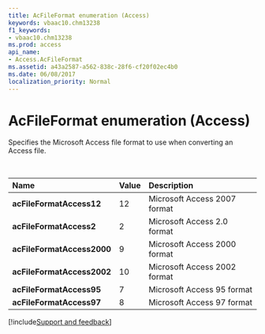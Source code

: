 ```yaml
---
title: AcFileFormat enumeration (Access)
keywords: vbaac10.chm13238
f1_keywords:
- vbaac10.chm13238
ms.prod: access
api_name:
- Access.AcFileFormat
ms.assetid: a43a2587-a562-838c-28f6-cf20f02ec4b0
ms.date: 06/08/2017
localization_priority: Normal
---
```



# AcFileFormat enumeration (Access)

Specifies the Microsoft Access file format to use when converting an Access file.

<br/>

|Name|Value|Description|
|:-----|:-----|:-----|
|**acFileFormatAccess12**|12|Microsoft Access 2007 format|
|**acFileFormatAccess2**|2|Microsoft Access 2.0 format|
|**acFileFormatAccess2000**|9|Microsoft Access 2000 format|
|**acFileFormatAccess2002**|10|Microsoft Access 2002 format|
|**acFileFormatAccess95**|7|Microsoft Access 95 format|
|**acFileFormatAccess97**|8|Microsoft Access 97 format|

[!include[Support and feedback](~/includes/feedback-boilerplate.md)]